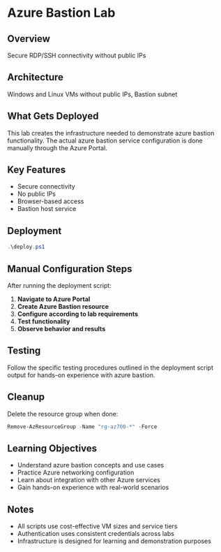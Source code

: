 # Azure Bastion Lab

## Overview
Secure RDP/SSH connectivity without public IPs

## Architecture
Windows and Linux VMs without public IPs, Bastion subnet

## What Gets Deployed
This lab creates the infrastructure needed to demonstrate azure bastion functionality. The actual azure bastion service configuration is done manually through the Azure Portal.

## Key Features
- Secure connectivity
- No public IPs
- Browser-based access
- Bastion host service

## Deployment
```powershell
.\deploy.ps1
```

## Manual Configuration Steps
After running the deployment script:

1. **Navigate to Azure Portal**
2. **Create Azure Bastion resource**
3. **Configure according to lab requirements**
4. **Test functionality**
5. **Observe behavior and results**

## Testing
Follow the specific testing procedures outlined in the deployment script output for hands-on experience with azure bastion.

## Cleanup
Delete the resource group when done:
```powershell
Remove-AzResourceGroup -Name "rg-az700-*" -Force
```

## Learning Objectives
- Understand azure bastion concepts and use cases
- Practice Azure networking configuration
- Learn about integration with other Azure services
- Gain hands-on experience with real-world scenarios

## Notes
- All scripts use cost-effective VM sizes and service tiers
- Authentication uses consistent credentials across labs
- Infrastructure is designed for learning and demonstration purposes
